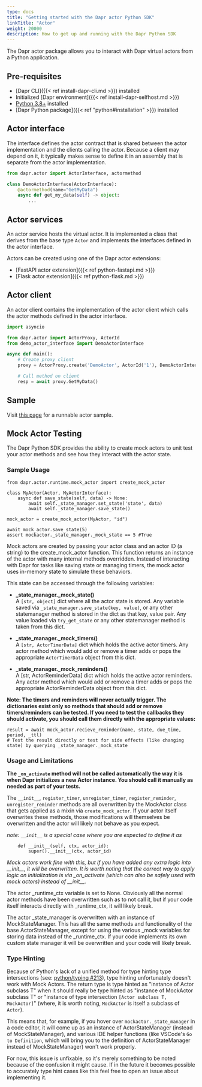 ```yaml
---
type: docs
title: "Getting started with the Dapr actor Python SDK"
linkTitle: "Actor"
weight: 20000
description: How to get up and running with the Dapr Python SDK
---
```


The Dapr actor package allows you to interact with Dapr virtual actors from a Python application.

## Pre-requisites

- [Dapr CLI]({{< ref install-dapr-cli.md >}}) installed
- Initialized [Dapr environment]({{< ref install-dapr-selfhost.md >}})
- [Python 3.8+](https://www.python.org/downloads/) installed
- [Dapr Python package]({{< ref "python#installation" >}}) installed

## Actor interface

The interface defines the actor contract that is shared between the actor implementation and the clients calling the actor. Because a client may depend on it, it typically makes sense to define it in an assembly that is separate from the actor implementation.

```python
from dapr.actor import ActorInterface, actormethod

class DemoActorInterface(ActorInterface):
    @actormethod(name="GetMyData")
    async def get_my_data(self) -> object:
        ...
```

## Actor services

An actor service hosts the virtual actor. It is implemented a class that derives from the base type `Actor` and implements the interfaces defined in the actor interface.

Actors can be created using one of the Dapr actor extensions:
   - [FastAPI actor extension]({{< ref python-fastapi.md >}})
   - [Flask actor extension]({{< ref python-flask.md >}})

## Actor client

An actor client contains the implementation of the actor client which calls the actor methods defined in the actor interface.

```python
import asyncio

from dapr.actor import ActorProxy, ActorId
from demo_actor_interface import DemoActorInterface

async def main():
    # Create proxy client
    proxy = ActorProxy.create('DemoActor', ActorId('1'), DemoActorInterface)

    # Call method on client
    resp = await proxy.GetMyData()
```

## Sample

Visit [this page](https://github.com/dapr/python-sdk/tree/v1.14.0/examples/demo_actor) for a runnable actor sample.


## Mock Actor Testing

The Dapr Python SDK provides the ability to create mock actors to unit test your actor methods and see how they interact with the actor state.

### Sample Usage 


```
from dapr.actor.runtime.mock_actor import create_mock_actor

class MyActor(Actor, MyActorInterface):
    async def save_state(self, data) -> None:
        await self._state_manager.set_state('state', data)
        await self._state_manager.save_state()

mock_actor = create_mock_actor(MyActor, "id")

await mock_actor.save_state(5)
assert mockactor._state_manager._mock_state == 5 #True
```
Mock actors are created by passing your actor class and an actor ID (a string) to the create_mock_actor function. This function returns an instance of the actor with many internal methods overridden. Instead of interacting with Dapr for tasks like saving state or managing timers, the mock actor uses in-memory state to simulate these behaviors.

This state can be accessed through the following variables:
- **_state_manager._mock_state()**  
A `[str, object]` dict where all the actor state is stored. Any variable saved via `_state_manager.save_state(key, value)`, or any other statemanager method is stored in the dict as that key, value pair. Any value loaded via `try_get_state` or any other statemanager method is taken from this dict.

- **_state_manager._mock_timers()**  
A `[str, ActorTimerData]` dict which holds the active actor timers. Any actor method which would add or remove a timer adds or pops the appropriate `ActorTimerData` object from this dict.

- **_state_manager._mock_reminders()**  
A [str, ActorReminderData] dict which holds the active actor reminders. Any actor method which would add or remove a timer adds or pops the appropriate ActorReminderData object from this dict.

**Note: The timers and reminders will never actually trigger. The dictionaries exist only so methods that should add or remove timers/reminders can be tested. If you need to test the callbacks they should activate, you should call them directly with the appropriate values:**
```
result = await mock_actor.recieve_reminder(name, state, due_time, period, _ttl)
# Test the result directly or test for side effects (like changing state) by querying _state_manager._mock_state
```

### Usage and Limitations

**The `_on_activate` method will not be called automatically the way it is when Dapr initializes a new Actor instance. You should call it manually as needed as part of your tests.**

The `__init__`, `register_timer`, `unregister_timer`, `register_reminder`, `unregister_reminder` methods are all overwritten by the MockActor class that gets applied as a mixin via `create_mock_actor`. If your actor itself overwrites these methods, those modifications will themselves be overwritten and the actor will likely not behave as you expect.

*note: `__init__` is a special case where you are expected to define it as*
```
    def __init__(self, ctx, actor_id):
        super().__init__(ctx, actor_id)
```
*Mock actors work fine with this, but if you have added any extra logic into \_\_init\_\_, it will be overwritten. It is worth noting that the correct way to apply logic on initialization is via \_on\_activate (which can also be safely used with mock actors) instead of \_\_init\_\_.*

The actor _runtime_ctx variable is set to None. Obviously all the normal actor methods have been overwritten such as to not call it, but if your code itself interacts directly with _runtime_ctx, it will likely break.

The actor _state_manager is overwritten with an instance of MockStateManager. This has all the same methods and functionality of the base ActorStateManager, except for using the various _mock variables for storing data instead of the _runtime_ctx. If your code implements its own custom state manager it will be overwritten and your code will likely break.

### Type Hinting

Because of Python's lack of a unified method for type hinting type intersections (see: [python/typing #213](https://github.com/python/typing/issues/213)), type hinting unfortunately doesn't work with Mock Actors. The return type is type hinted as "instance of Actor subclass T" when it should really be type hinted as "instance of MockActor subclass T" or "instance of type intersection `[Actor subclass T, MockActor]`" (where, it is worth noting, `MockActor` is itself a subclass of `Actor`).

This means that, for example, if you hover over `mockactor._state_manager` in a code editor, it will come up as an instance of ActorStateManager (instead of MockStateManager), and various IDE helper functions (like VSCode's `Go to Definition`, which will bring you to the definition of ActorStateManager instead of MockStateManager) won't work properly.

For now, this issue is unfixable, so it's merely something to be noted because of the confusion it might cause. If in the future it becomes possible to accurately type hint cases like this feel free to open an issue about implementing it.